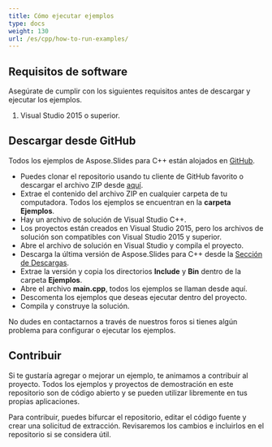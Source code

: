 ```yaml
---
title: Cómo ejecutar ejemplos
type: docs
weight: 130
url: /es/cpp/how-to-run-examples/
---
```


## **Requisitos de software**
Asegúrate de cumplir con los siguientes requisitos antes de descargar y ejecutar los ejemplos.

1. Visual Studio 2015 o superior.
## **Descargar desde GitHub**
Todos los ejemplos de Aspose.Slides para C++ están alojados en [GitHub](https://github.com/aspose-slides/Aspose.Slides-for-C).

- Puedes clonar el repositorio usando tu cliente de GitHub favorito o descargar el archivo ZIP desde [aquí](https://github.com/aspose-slides/Aspose.Slides-for-.NET/archive/refs/heads/master.zip).
- Extrae el contenido del archivo ZIP en cualquier carpeta de tu computadora. Todos los ejemplos se encuentran en la **carpeta Ejemplos**.
- Hay un archivo de solución de Visual Studio C++.
- Los proyectos están creados en Visual Studio 2015, pero los archivos de solución son compatibles con Visual Studio 2015 y superior.
- Abre el archivo de solución en Visual Studio y compila el proyecto.
- Descarga la última versión de Aspose.Slides para C++ desde la [Sección de Descargas](https://downloads.aspose.com/slides/cpp).
- Extrae la versión y copia los directorios **Include** y **Bin** dentro de la carpeta **Ejemplos**.
- Abre el archivo **main.cpp**, todos los ejemplos se llaman desde aquí.
- Descomenta los ejemplos que deseas ejecutar dentro del proyecto.
- Compila y construye la solución.

No dudes en contactarnos a través de nuestros foros si tienes algún problema para configurar o ejecutar los ejemplos.
## **Contribuir**
Si te gustaría agregar o mejorar un ejemplo, te animamos a contribuir al proyecto. Todos los ejemplos y proyectos de demostración en este repositorio son de código abierto y se pueden utilizar libremente en tus propias aplicaciones.

Para contribuir, puedes bifurcar el repositorio, editar el código fuente y crear una solicitud de extracción. Revisaremos los cambios e incluirlos en el repositorio si se considera útil.